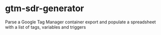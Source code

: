 # gtm-sdr-generator
Parse a Google Tag Manager container export and populate a spreadsheet with a list of tags, variables and triggers
